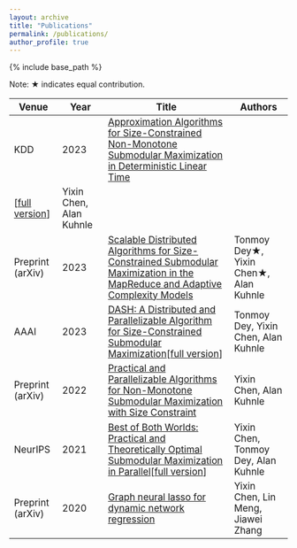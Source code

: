```yaml
---
layout: archive
title: "Publications"
permalink: /publications/
author_profile: true
---
```

<style scoped>
table {
  font-size: 17px;
}
</style>

{% include base_path %}

<p>Note: &#9733; indicates equal contribution.

|Venue |Year | Title |Authors|
|----|----|----|----|
|KDD| 2023| [Approximation Algorithms for Size-Constrained Non-Monotone Submodular Maximization in Deterministic Linear Time](https://dl.acm.org/doi/abs/10.1145/3580305.3599259)
\[[full version](https://arxiv.org/abs/2104.06873)\]| Yixin Chen, Alan Kuhnle|
|Preprint (arXiv)|2023|[Scalable Distributed Algorithms for Size-Constrained Submodular Maximization in the MapReduce and Adaptive Complexity Models](https://arxiv.org/abs/2206.09563)|Tonmoy Dey&#9733;, Yixin Chen&#9733;, Alan Kuhnle|
|AAAI|2023|[DASH: A Distributed and Parallelizable Algorithm for Size-Constrained Submodular Maximization](https://ojs.aaai.org/index.php/AAAI/article/view/25508)\[[full version](https://arxiv.org/abs/2206.09563)\]|Tonmoy Dey, Yixin Chen, Alan Kuhnle|
|Preprint (arXiv)|2022|[Practical and Parallelizable Algorithms for Non-Monotone Submodular Maximization with Size Constraint](https://arxiv.org/abs/2009.01947)|Yixin Chen, Alan Kuhnle|
|NeurIPS|2021|[Best of Both Worlds: Practical and Theoretically Optimal Submodular Maximization in Parallel](https://proceedings.neurips.cc/paper/2021/hash/d63fbf8c3173730f82b150c5ef38b8ff-Abstract.html)\[[full version](https://arxiv.org/abs/2111.07917)\]|Yixin Chen, Tonmoy Dey, Alan Kuhnle|
|Preprint (arXiv)|2020|[Graph neural lasso for dynamic network regression](https://arxiv.org/abs/1907.11114)|Yixin Chen, Lin Meng, Jiawei Zhang

